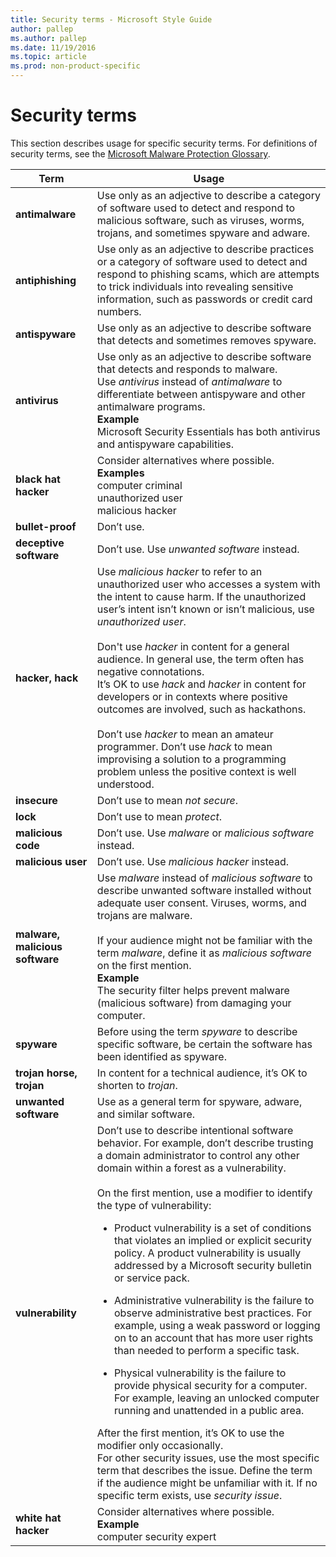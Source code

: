 ```yaml
---
title: Security terms - Microsoft Style Guide
author: pallep
ms.author: pallep
ms.date: 11/19/2016
ms.topic: article
ms.prod: non-product-specific
---
```


# Security terms

This section describes usage for specific security terms. For definitions of security terms, see the [Microsoft Malware Protection Glossary](http://www.microsoft.com/security/portal/mmpc/shared/glossary.aspx). 

**Term**|**Usage**
--|--
**antimalware**|Use only as an adjective to describe a category of software used to detect and respond to malicious software, such as viruses, worms, trojans, and sometimes spyware and adware.
**antiphishing**|Use only as an adjective to describe practices or a category of software used to detect and respond to phishing scams, which are attempts to trick individuals into revealing sensitive information, such as passwords or credit card numbers.
**antispyware**|Use only as an adjective to describe software that detects and sometimes removes spyware.
**antivirus**|Use only as an adjective to describe software that detects and responds to malware.<br />Use *antivirus* instead of *antimalware* to differentiate between antispyware and other antimalware programs. <br />**Example**<br />Microsoft Security Essentials has both antivirus and antispyware capabilities.
**black hat hacker**|Consider alternatives where possible.<br />**Examples**<br />computer criminal<br />unauthorized user<br />malicious hacker 
**bullet-proof**|Don’t use.
**deceptive software**|Don’t use. Use *unwanted software* instead. 
**hacker, hack**|Use *malicious hacker* to refer to an unauthorized user who accesses a system with the intent to cause harm. If the unauthorized user’s intent isn’t known or isn’t malicious, use *unauthorized user*.<br /><br />Don't use *hacker* in content for a general audience. In general use, the term often has negative connotations.<br />It’s OK to use *hack* and *hacker* in content for developers or in contexts where positive outcomes are involved, such as hackathons.  <br /><br />Don’t use *hacker* to mean an amateur programmer. Don’t use *hack* to mean improvising a solution to a programming problem unless the positive context is well understood.
**insecure**|Don’t use to mean *not secure*.
**lock**|Don’t use to mean *protect*.
**malicious code**|Don’t use. Use *malware* or *malicious software* instead.
**malicious user**|Don’t use. Use *malicious hacker* instead.
**malware, malicious software**|Use *malware* instead of *malicious software* to describe unwanted software installed without adequate user consent. Viruses, worms, and trojans are malware.<br /><br />If your audience might not be familiar with the term *malware*, define it as *malicious software* on the first mention. <br />**Example**<br />The security filter helps prevent malware (malicious software) from damaging your computer.
**spyware**|Before using the term *spyware* to describe specific software, be certain the software has been identified as spyware.
**trojan horse, trojan**|In content for a technical audience, it’s OK to shorten to *trojan*.
**unwanted software**|Use as a general term for spyware, adware, and similar software.
**vulnerability**|Don’t use to describe intentional software behavior. For example, don’t describe trusting a domain administrator to control any other domain within a forest as a vulnerability.<br /><br />On the first mention, use a modifier to identify the type of vulnerability:<br /> <ul><li>Product vulnerability is a set of conditions that violates an implied or explicit security policy. A product vulnerability is usually addressed by a Microsoft security bulletin or service pack.</ul></li><ul><li>Administrative vulnerability is the failure to observe administrative best practices. For example, using a weak password or logging on to an account that has more user rights than needed to perform a specific task.</ul></li><ul><li>Physical vulnerability is the failure to provide physical security for a computer. For example, leaving an unlocked computer running and unattended in a public area. </ul></li>After the first mention, it’s OK to use the modifier only occasionally.<br />For other security issues, use the most specific term that describes the issue. Define the term if the audience might be unfamiliar with it. If no specific term exists, use *security issue*.
**white hat hacker**|Consider alternatives where possible.<br />**Example**<br />computer security expert
